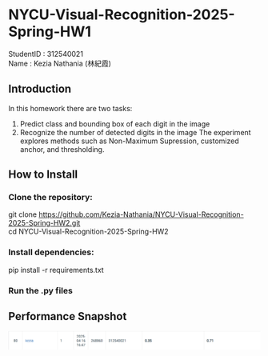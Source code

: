 # NYCU-Visual-Recognition-2025-Spring-HW1
StudentID  : 312540021  
Name       : Kezia Nathania (林紀霞)  

## Introduction 
In this homework there are two tasks: 
1. Predict class and bounding box of each digit in the image 
2. Recognize the number of detected digits in the image
The experiment explores methods such as Non-Maximum Supression, customized anchor, and thresholding.

## How to Install
### Clone the repository:  
  git clone https://github.com/Kezia-Nathania/NYCU-Visual-Recognition-2025-Spring-HW2.git  
  cd NYCU-Visual-Recognition-2025-Spring-HW2  
### Install dependencies:  
  pip install -r requirements.txt  
### Run the .py files

## Performance Snapshot
![Alt text](PerformanceSnapshot.png)

